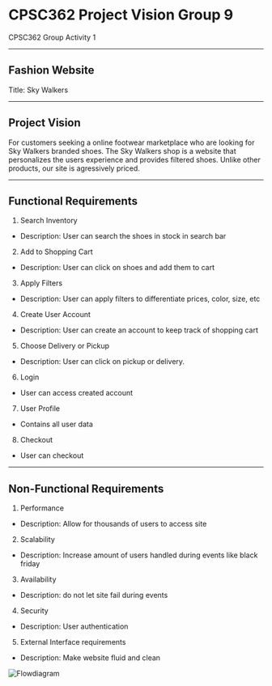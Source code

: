 # CPSC362 Project Vision Group 9
CPSC362 Group Activity 1 



--- 
##  Fashion Website
Title: Sky Walkers 

---
## Project Vision

For customers seeking a online footwear marketplace who are looking for Sky Walkers branded shoes. The Sky Walkers shop is a website that personalizes the users experience and provides filtered shoes. Unlike other products, our site is agressively priced.

---
## Functional Requirements 
1. Search Inventory
- Description: User can search the shoes in stock in search bar
2. Add to Shopping Cart
- Description: User can click on shoes and add them to cart
3. Apply Filters
- Description: User can apply filters to differentiate prices, color, size, etc
4. Create User Account
- Description: User can create an account to keep track of shopping cart
5. Choose Delivery or Pickup
- Description: User can click on pickup or delivery.
6. Login
- User can access created account
7. User Profile
- Contains all user data
8. Checkout
- User can checkout 


---
## Non-Functional Requirements 

1. Performance
- Description: Allow for thousands of users to access site

2. Scalability
- Description:  Increase amount of users handled during events like black friday
3. Availability
- Description: do not let site fail during events

4. Security
- Description: User  authentication

5. External Interface requirements 
- Description: Make website fluid and clean




![Flowdiagram]()



















